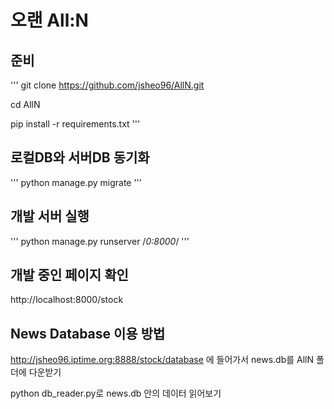 # 오랜 All:N

## 준비
'''
git clone https://github.com/jsheo96/AllN.git

cd AllN

pip install -r requirements.txt
'''

## 로컬DB와 서버DB 동기화
'''
python manage.py migrate 
'''

## 개발 서버 실행
'''
python manage.py runserver /*0:8000*/
'''

## 개발 중인 페이지 확인
http://localhost:8000/stock

## News Database 이용 방법

http://jsheo96.iptime.org:8888/stock/database
에 들어가서 news.db를 AllN 폴더에 다운받기

python db_reader.py로 news.db 안의 데이터 읽어보기
